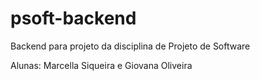 # psoft-backend
Backend para projeto da disciplina de Projeto de Software

Alunas: Marcella Siqueira e Giovana Oliveira

